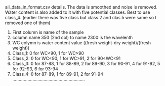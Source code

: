 all_data_in_format.csv details.
The data is smoothed and noise is removed. Water content is also added to it with five potential classes. Best to use class_4. (earlier there was five class but class 2 and clas 5 were same so I removed one of them)

1. First column is name of the sample
2. column name 350 (2nd col) to name 2300 is the wavelenth
3. WC colymn is water content value ((fresh weight-dry weight)/(fresh weight))
4. Class_1: 0 for WC<90, 1 for WC>90
5. Class_2: 0 for WC<90, 1 for WC>91, 2 for 90<WC<91
6. Class_3: 0 for 87-88, 1 for 88-89, 2 for 89-90, 3 for 90-91, 4 for 91-92, 5 for 92-93, 6 for 93-94
7. Class_4: 0 for 87-89, 1 for 89-91, 2 for 91-94
..........................................................